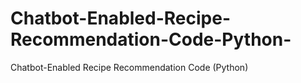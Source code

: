 # Chatbot-Enabled-Recipe-Recommendation-Code-Python-
Chatbot-Enabled Recipe Recommendation Code (Python)
